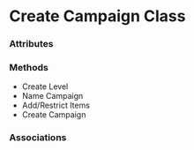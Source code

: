 # Create Campaign Class

### Attributes

### Methods

- Create Level
- Name Campaign
- Add/Restrict Items
- Create Campaign

### Associations
